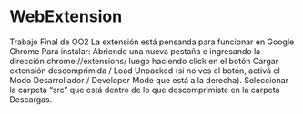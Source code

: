 # WebExtension
Trabajo Final de OO2
La extensión está pensanda para funcionar en Google Chrome
Para instalar:
Abriendo una nueva pestaña e ingresando la dirección chrome://extensions/ luego haciendo click en el botón Cargar extensión descomprimida / Load Unpacked (si no ves el botón, activá el Modo Desarrollador / Developer Mode que está a la derecha). Seleccionar la carpeta “src” que está dentro de lo que descomprimiste en la carpeta Descargas.
